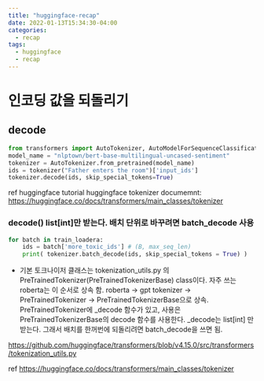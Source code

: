 ```yaml
---
title: "huggingface-recap"
date: 2022-01-13T15:34:30-04:00
categories:
  - recap
tags:
  - huggingface
  - recap
---
```


# 인코딩 값을 되돌리기
## decode
```python
from transformers import AutoTokenizer, AutoModelForSequenceClassification
model_name = "nlptown/bert-base-multilingual-uncased-sentiment"
tokenizer = AutoTokenizer.from_pretrained(model_name)
ids = tokenizer("Father enters the room")['input_ids']
tokenizer.decode(ids, skip_special_tokens=True)
```


ref
huggingface tutorial
huggingface tokenizer documemnt: https://huggingface.co/docs/transformers/main_classes/tokenizer

### decode() list[int]만 받는다. 배치 단위로 바꾸려면 batch_decode 사용
```python
for batch in train_loadera:
    ids = batch['more_toxic_ids'] # (B, max_seq_len)
    print( tokenizer.batch_decode(ids, skip_special_tokens = True) )
```

* 기본 토크나이저 클래스는 tokenization_utils.py 의 PreTrainedTokenizer(PreTrainedTokenizerBase) class이다. 자주 쓰는 roberta는 이 순서로 상속 함. 
roberta -> gpt tokenizer -> PreTrainedTokenizer -> PreTrainedTokenizerBase으로 상속. PreTrainedTokenizer에 _decode 함수가 있고, 사용은 PreTrainedTokenizerBase의 decode 함수를 사용한다. _decode는 list[int] 만 받는다. 그래서 배치를 한꺼번에 되돌리려면 batch_decode을 쓰면 됨.

https://github.com/huggingface/transformers/blob/v4.15.0/src/transformers/tokenization_utils.py


ref
https://huggingface.co/docs/transformers/main_classes/tokenizer
